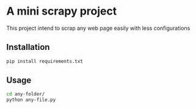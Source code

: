 # A mini scrapy project 

This project intend to scrap any web page easily with less configurations

## Installation

```bash
pip install requirements.txt
```

## Usage

```bash
cd any-folder/
python any-file.py
```